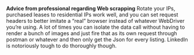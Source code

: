 **Advice from professional regarding Web scrapping**
Rotate your IPs, 
purchased leases to residential IPs work well, 
and you can set request headers to better imitate a “real” browser instead of whatever WebDriver you’re using. 
A lot of times you can isolate the data call without having to render a bunch of images and just fire that as its own request through postman or whatever and 
then only get the Json for every listing. 
LinkedIn is notoriously tough to do thoroughly though.
